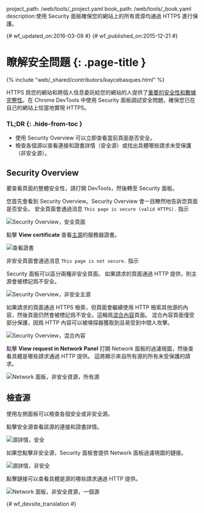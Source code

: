 project_path: /web/tools/_project.yaml
book_path: /web/tools/_book.yaml
description:使用 Security 面板確保您的網站上的所有資源均通過 HTTPS 進行保護。

{# wf_updated_on:2016-03-09 #}
{# wf_published_on:2015-12-21 #}

# 瞭解安全問題 {: .page-title }

{% include "web/_shared/contributors/kaycebasques.html" %}

HTTPS 爲您的網站和將個人信息委託給您的網站的人提供了[重要的安全性和數據完整性][why-https]。在 Chrome DevTools 中使用 Security 面板調試安全問題，確保您已在自己的網站上恰當地實現 HTTPS。




### TL;DR {: .hide-from-toc }
- 使用 Security Overview 可以立即查看當前頁面是否安全。
- 檢查各個源以查看連接和證書詳情（安全源）或找出具體哪些請求未受保護（非安全源）。


## Security Overview

要查看頁面的整體安全性，請打開 DevTools，然後轉至 Security 面板。
 

您首先會看到 Security Overview。Security Overview 會一目瞭然地告訴您頁面是否安全。
安全頁面會通過消息 `This page is secure (valid HTTPS).` 指示


![Security Overview，安全頁面](images/overview-secure.png)

點擊 **View certificate** 查看[主源][same-origin-policy]的服務器證書。
 

![查看證書](images/view-certificate.png)

非安全頁面會通過消息 `This page is not secure.` 指示

Security 面板可以區分兩種非安全頁面。
如果請求的頁面通過 HTTP 提供，則主源會被標記爲不安全。
 

![Security Overview，非安全主源](images/overview-non-secure.png)

如果請求的頁面通過 HTTPS 檢索，但頁面會繼續使用 HTTP 檢索其他源的內容，然後頁面仍然會被標記爲不安全。這稱爲[混合內容][mixed-content]頁面。
混合內容頁面僅受部分保護，因爲 HTTP 內容可以被嗅探器獲取到且易受到中間人攻擊。
 

![Security Overview，混合內容](images/overview-mixed.png)

點擊 **View request in Network Panel** 打開 Network 面板的過濾視圖，然後查看具體是哪些請求通過 HTTP 提供。
這將顯示來自所有源的所有未受保護的請求。
 

![Network 面板，非安全資源，所有源](images/network-all.png)

## 檢查源

使用左側面板可以檢查各個安全或非安全源。 

點擊安全源查看該源的連接和證書詳情。


![源詳情，安全](images/origin-detail-secure.png)

如果您點擊非安全源，Security 面板會提供 Network 面板過濾視圖的鏈接。 

![源詳情，非安全](images/origin-detail-non-secure.png)

點擊鏈接可以查看具體是源的哪些請求通過 HTTP 提供。
 

![Network 面板，非安全資源，一個源](images/network-one.png)





[mixed-content]: /web/fundamentals/security/prevent-mixed-content/what-is-mixed-content
[same-origin-policy]: https://en.wikipedia.org/wiki/Same-origin_policy
[why-https]: /web/fundamentals/security/encrypt-in-transit/why-https


{# wf_devsite_translation #}
